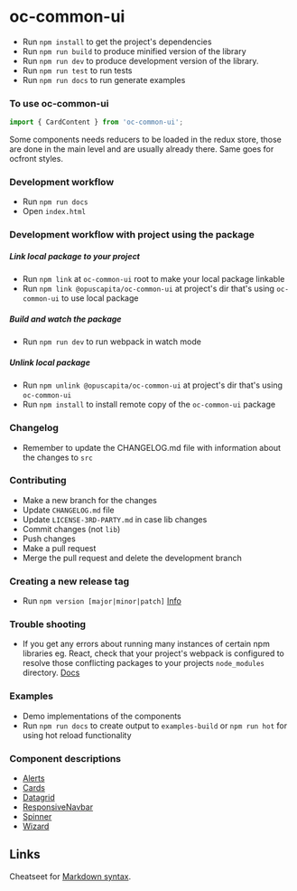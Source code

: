 # oc-common-ui
* Run `npm install` to get the project's dependencies
* Run `npm run build` to produce minified version of the library
* Run `npm run dev` to produce development version of the library.
* Run `npm run test` to run tests
* Run `npm run docs` to run generate examples

### To use oc-common-ui
```javascript
import { CardContent } from 'oc-common-ui';
```
Some components needs reducers to be loaded in the redux store, those are done in the main level and are usually already there. Same goes for ocfront styles.

### Development workflow
* Run `npm run docs`
* Open `index.html`

### Development workflow with project using the package
##### Link local package to your project
* Run `npm link` at `oc-common-ui` root to make your local package linkable
* Run `npm link @opuscapita/oc-common-ui` at project's dir that's using `oc-common-ui` to use local package
##### Build and watch the package
* Run `npm run dev` to run webpack in watch mode
##### Unlink local package
* Run `npm unlink @opuscapita/oc-common-ui` at project's dir that's using `oc-common-ui`
* Run `npm install` to install remote copy of the `oc-common-ui` package

### Changelog
* Remember to update the CHANGELOG.md file with information about the changes to `src`

### Contributing
* Make a new branch for the changes
* Update `CHANGELOG.md` file
* Update `LICENSE-3RD-PARTY.md` in case lib changes
* Commit changes (not `lib`)
* Push changes
* Make a pull request
* Merge the pull request and delete the development branch

### Creating a new release tag
* Run `npm version [major|minor|patch]` [Info](https://docs.npmjs.com/cli/version)

### Trouble shooting
* If you get any errors about running many instances of certain npm libraries eg. React, check that your project's webpack is configured to resolve those conflicting packages to your projects `node_modules` directory. [Docs](https://webpack.github.io/docs/configuration.html#resolve-alias)

### Examples
* Demo implementations of the components
* Run `npm run docs` to create output to `examples-build` or `npm run hot` for using hot reload functionality

### Component descriptions

- [Alerts](./src/alerts/README.md)
- [Cards](./src/cards/README.md)
- [Datagrid](./src/datagrid/README.md)
- [ResponsiveNavbar](./src/responsive-navbar/README.md)
- [Spinner](./src/spinner/README.md)
- [Wizard](./src/wizard/README.md)

## Links

Cheatseet for [Markdown syntax](https://github.com/adam-p/markdown-here/wiki/Markdown-Cheatsheet).
